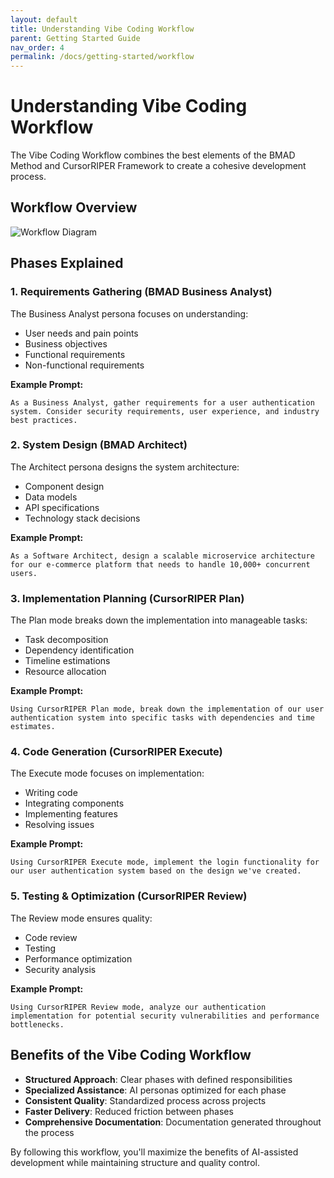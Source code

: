 ```yaml
---
layout: default
title: Understanding Vibe Coding Workflow
parent: Getting Started Guide
nav_order: 4
permalink: /docs/getting-started/workflow
---
```


# Understanding Vibe Coding Workflow

The Vibe Coding Workflow combines the best elements of the BMAD Method and CursorRIPER Framework to create a cohesive development process.

## Workflow Overview

![Workflow Diagram](/vibe-coding-cookbook/images/diagrams/workflow.svg)

## Phases Explained

### 1. Requirements Gathering (BMAD Business Analyst)

The Business Analyst persona focuses on understanding:
- User needs and pain points
- Business objectives
- Functional requirements
- Non-functional requirements

**Example Prompt:**
```
As a Business Analyst, gather requirements for a user authentication system. Consider security requirements, user experience, and industry best practices.
```

### 2. System Design (BMAD Architect)

The Architect persona designs the system architecture:
- Component design
- Data models
- API specifications
- Technology stack decisions

**Example Prompt:**
```
As a Software Architect, design a scalable microservice architecture for our e-commerce platform that needs to handle 10,000+ concurrent users.
```

### 3. Implementation Planning (CursorRIPER Plan)

The Plan mode breaks down the implementation into manageable tasks:
- Task decomposition
- Dependency identification
- Timeline estimations
- Resource allocation

**Example Prompt:**
```
Using CursorRIPER Plan mode, break down the implementation of our user authentication system into specific tasks with dependencies and time estimates.
```

### 4. Code Generation (CursorRIPER Execute)

The Execute mode focuses on implementation:
- Writing code
- Integrating components
- Implementing features
- Resolving issues

**Example Prompt:**
```
Using CursorRIPER Execute mode, implement the login functionality for our user authentication system based on the design we've created.
```

### 5. Testing & Optimization (CursorRIPER Review)

The Review mode ensures quality:
- Code review
- Testing
- Performance optimization
- Security analysis

**Example Prompt:**
```
Using CursorRIPER Review mode, analyze our authentication implementation for potential security vulnerabilities and performance bottlenecks.
```

## Benefits of the Vibe Coding Workflow

- **Structured Approach**: Clear phases with defined responsibilities
- **Specialized Assistance**: AI personas optimized for each phase
- **Consistent Quality**: Standardized process across projects
- **Faster Delivery**: Reduced friction between phases
- **Comprehensive Documentation**: Documentation generated throughout the process

By following this workflow, you'll maximize the benefits of AI-assisted development while maintaining structure and quality control.
